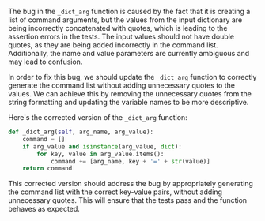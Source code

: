 The bug in the `_dict_arg` function is caused by the fact that it is creating a list of command arguments, but the values from the input dictionary are being incorrectly concatenated with quotes, which is leading to the assertion errors in the tests. The input values should not have double quotes, as they are being added incorrectly in the command list. Additionally, the name and value parameters are currently ambiguous and may lead to confusion.

In order to fix this bug, we should update the `_dict_arg` function to correctly generate the command list without adding unnecessary quotes to the values. We can achieve this by removing the unnecessary quotes from the string formatting and updating the variable names to be more descriptive.

Here's the corrected version of the `_dict_arg` function:

```python
def _dict_arg(self, arg_name, arg_value):
    command = []
    if arg_value and isinstance(arg_value, dict):
        for key, value in arg_value.items():
            command += [arg_name, key + '=' + str(value)]
    return command
```

This corrected version should address the bug by appropriately generating the command list with the correct key-value pairs, without adding unnecessary quotes. This will ensure that the tests pass and the function behaves as expected.